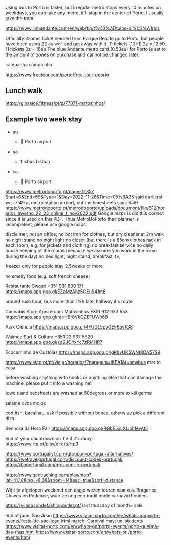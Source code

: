 <head>
<meta name="robots" content="noindex, noimageindex, nofollow">
</head>



Using bus to Porto is faster, but irregular
metro stops every 10 minutes on weekdays,
you can take any metro, it'll stop in the center of Porto.
I usually take the tram

https://www.linhandante.com/en/web/tip/t%C3%ADtulos-di%C3%A1rios

Officially 3zones ticket needed from Parque Real to go to Porto, but people have been using 2Z as well and got away with it.
11 tickets (10+1) 2z = 12.50, 11 tickets 3z = 16eu
The blue Andante metro card (0.50eu) for Porto is set to the amount of zones on purchase and cannot be changed later.

campanha campainha

https://www.freetour.com/porto/free-tour-oporto




## Lunch walk

https://ginasios.fitness/pt/z/77871-matosinhos/



## Example two week stay

- su
  - &#128748; Porto airport

- sa
  - flixbus Lisbon

- sa
  - &#128747; Porto airport

https://www.metrodoporto.pt/pages/285?Start=6&End=69&Type=1&Day=2022-11-26&Time=05%3A35
said earlierst was 7:49 at metro station airport,
but the timesheets says 6:49
https://www.metrodoporto.pt/metrodoporto/uploads/document/file/612/horarios_inverno_22_23_online_f_nov2022.pdf
Google maps is did this correct since it is used on this PDF.
Thus MetroDoPorto their planner is incompetent, please use google maps.

disclaimer, not an office;
no hot iron for clothes, but dry cleaner at 2m walk
no night stand
no night light
no closet (but there is a 85cm clothes rack in each room, e.g. for jackets and clothing)
no breakfast service
no daily house keeping of the rooms (because we assume you work in the room during the day)
no bed light, night stand, breakfast, tv,


freezer only for people stay 2.5weeks or more

no smelly food
(e.g. soft french cheese)

Restaurante Swaad
+351 931 809 171
https://maps.app.goo.gl/EZaMzAhz5CEu941m8


around rush hour, bus more than 1/2h late, halfway it's route

Cannabis Store Amsterdam Matosinhos
+351 912 933 653
https://maps.app.goo.gl/meHBr8VkGZEFUWp68

Park Ciência
https://maps.app.goo.gl/4FUGL5pvGEF6bv1G8

Waimea Surf & Culture
+351 22 937 5820
https://maps.app.goo.gl/sd2JC4xYc7zRj4HR7

Ecocaminho de Custóias
https://maps.app.goo.gl/gR8vUK5WNtRDA57S9


https://www.stcp.pt/pt/viajar/horarios/?paragem=IKEA1&t=smsbus
mar to casa

before washing anything with hooks or anything else that can damage the machine, please put it into a washing net

towels and bedsheets are washed at 60degrees or more to kill germs

salame
ovos molos

cod fish, bacalhau, ask if possible without bones, otherwise pick a different dish

Senhora da Hora Fair
https://maps.app.goo.gl/RGbE5xLXUohfeyAt5

end of year countdown on TV if it's rainy;
https://www.rtp.pt/play/direto/rtp3

https://www.portugalist.com/groupon-portugal-alternatives/
https://wetravelportugal.com/discount-codes-portugal/
https://beportugal.com/groupon-in-portugal/

https://www.geocaching.com/play/map?lat=41.18&lng=-8.68&zoom=14&asc=true&sort=distance

Wij zijn afgelopen weekend een dagje wezen toeren naar o.a. Bragança, Chaves en Podence, waar ze nog een traditionele carnaval houden. 

https://viladocondefashionoutlet.pt/
last thursday of month= sale

end of june; Sao Joao https://www.visitar-porto.com/en/whats-on/porto-events/festa-de-sao-joao.html
march: Carnival
may; uni students https://www.visitar-porto.com/en/whats-on/porto-events/porto-queima-das-fitas.html
https://www.visitar-porto.com/en/whats-on/porto-events.html

